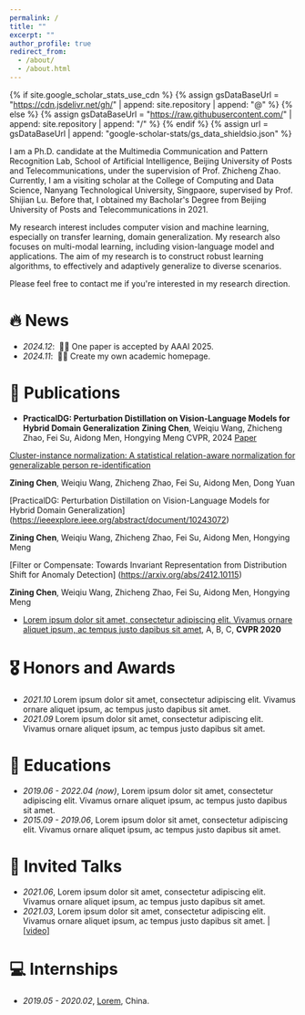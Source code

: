 ```yaml
---
permalink: /
title: ""
excerpt: ""
author_profile: true
redirect_from: 
  - /about/
  - /about.html
---
```


{% if site.google_scholar_stats_use_cdn %}
{% assign gsDataBaseUrl = "https://cdn.jsdelivr.net/gh/" | append: site.repository | append: "@" %}
{% else %}
{% assign gsDataBaseUrl = "https://raw.githubusercontent.com/" | append: site.repository | append: "/" %}
{% endif %}
{% assign url = gsDataBaseUrl | append: "google-scholar-stats/gs_data_shieldsio.json" %}

<span class='anchor' id='about-me'></span>

I am a Ph.D. candidate at the Multimedia Communication and Pattern Recognition Lab, School of Artificial Intelligence, Beijing University of Posts and Telecommunications, under the supervision of Prof. Zhicheng Zhao. Currently, I am a visiting scholar at the College of Computing and Data Science, Nanyang Technological University, Singpaore, supervised by Prof. Shijian Lu. Before that, I obtained my Bacholar's Degree from Beijing University of Posts and Telecommunications in 2021.

My research interest includes computer vision and machine learning, especially on transfer learning, domain generalization. My research also focuses on multi-modal learning, including vision-language model and applications. The aim of my research is to construct robust learning algorithms, to effectively and adaptively generalize to diverse scenarios.

Please feel free to contact me if you're interested in my research direction.


# 🔥 News
- *2024.12*: &nbsp;🎉🎉 One paper is accepted by AAAI 2025. 
- *2024.11*: &nbsp;🎉🎉 Create my own academic homepage.

# 📝 Publications 


- **PracticalDG: Perturbation Distillation on Vision-Language Models for Hybrid Domain Generalization**
**Zining Chen**, Weiqiu Wang, Zhicheng Zhao, Fei Su, Aidong Men, Hongying Meng
CVPR, 2024
[Paper](https://openaccess.thecvf.com/content/CVPR2024/papers/Chen_PracticalDG_Perturbation_Distillation_on_Vision-Language_Models_for_Hybrid_Domain_Generalization_CVPR_2024_paper.pdf)



[Cluster-instance normalization: A statistical relation-aware normalization for generalizable person re-identification](https://openaccess.thecvf.com/content/CVPR2024/papers/Chen_PracticalDG_Perturbation_Distillation_on_Vision-Language_Models_for_Hybrid_Domain_Generalization_CVPR_2024_paper.pdf)

**Zining Chen**, Weiqiu Wang, Zhicheng Zhao, Fei Su, Aidong Men, Dong Yuan

[PracticalDG: Perturbation Distillation on Vision-Language Models for Hybrid Domain Generalization]
(https://ieeexplore.ieee.org/abstract/document/10243072)

**Zining Chen**, Weiqiu Wang, Zhicheng Zhao, Fei Su, Aidong Men, Hongying Meng

[Filter or Compensate: Towards Invariant Representation from Distribution Shift for Anomaly Detection]
(https://arxiv.org/abs/2412.10115)

**Zining Chen**, Weiqiu Wang, Zhicheng Zhao, Fei Su, Aidong Men, Hongying Meng

</div>
</div>

- [Lorem ipsum dolor sit amet, consectetur adipiscing elit. Vivamus ornare aliquet ipsum, ac tempus justo dapibus sit amet](https://github.com), A, B, C, **CVPR 2020**

# 🎖 Honors and Awards
- *2021.10* Lorem ipsum dolor sit amet, consectetur adipiscing elit. Vivamus ornare aliquet ipsum, ac tempus justo dapibus sit amet. 
- *2021.09* Lorem ipsum dolor sit amet, consectetur adipiscing elit. Vivamus ornare aliquet ipsum, ac tempus justo dapibus sit amet. 

# 📖 Educations
- *2019.06 - 2022.04 (now)*, Lorem ipsum dolor sit amet, consectetur adipiscing elit. Vivamus ornare aliquet ipsum, ac tempus justo dapibus sit amet. 
- *2015.09 - 2019.06*, Lorem ipsum dolor sit amet, consectetur adipiscing elit. Vivamus ornare aliquet ipsum, ac tempus justo dapibus sit amet. 

# 💬 Invited Talks
- *2021.06*, Lorem ipsum dolor sit amet, consectetur adipiscing elit. Vivamus ornare aliquet ipsum, ac tempus justo dapibus sit amet. 
- *2021.03*, Lorem ipsum dolor sit amet, consectetur adipiscing elit. Vivamus ornare aliquet ipsum, ac tempus justo dapibus sit amet.  \| [\[video\]](https://github.com/)

# 💻 Internships
- *2019.05 - 2020.02*, [Lorem](https://github.com/), China.
